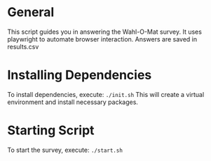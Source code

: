 # General
This script guides you in answering the Wahl-O-Mat survey.
It uses playwright to automate browser interaction.
Answers are saved in results.csv

# Installing Dependencies
To install dependencies, execute: ```./init.sh```
This will create a virtual environment and install necessary packages.

# Starting Script
To start the survey, execute: ```./start.sh```